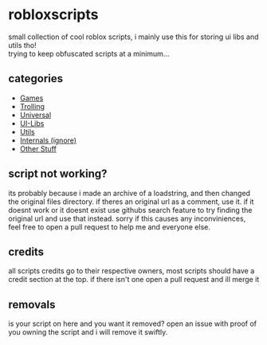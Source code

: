 # robloxscripts
small collection of cool roblox scripts, i mainly use this for storing ui libs and utils tho!
<br>
trying to keep obfuscated scripts at a minimum...

## categories
- [Games](./scripts/games)
- [Trolling](./scripts/trolling)
- [Universal](./scripts/universal)
- [UI-Libs](./scripts/ui-libs)
- [Utils](./scripts/utils)
- [Internals (ignore)](./scripts/etc)
- [Other Stuff](./scripts/etc/other_stuff)

## script not working?
its probably because i made an archive of a loadstring, and then changed the original files directory. if theres an original url as a comment, use it. if it doesnt work or it doesnt exist use githubs search feature to try finding the original url and use that instead. sorry if this causes any inconviniences, feel free to open a pull request to help me and everyone else.

## credits
all scripts credits go to their respective owners, most scripts should have a credit section at the top. if there isn't one open a pull request and ill merge it

## removals
is your script on here and you want it removed? open an issue with proof of you owning the script and i will remove it swiftly.
